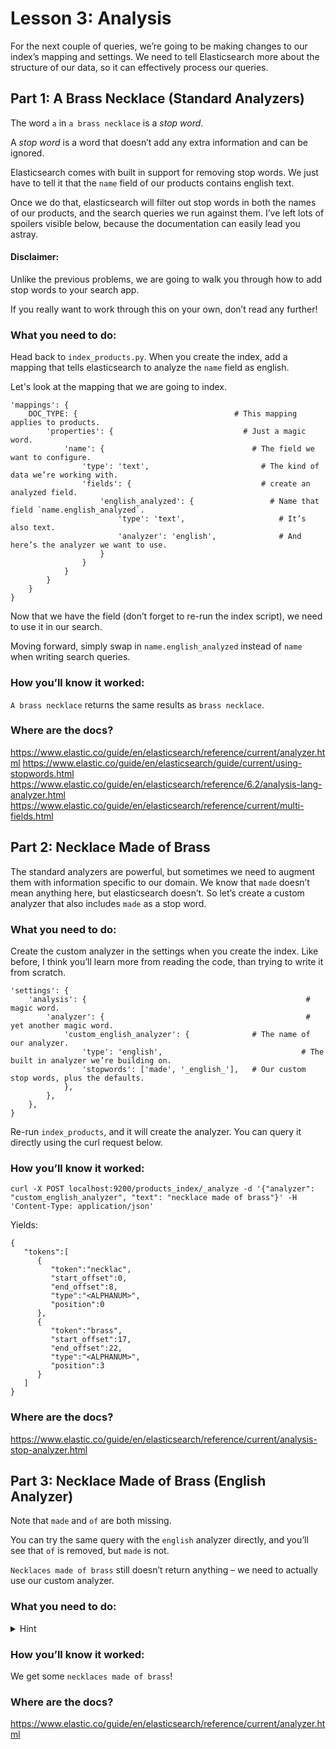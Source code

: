 # Lesson 3: Analysis

For the next couple of queries, we’re going to be making changes to our index’s mapping and settings. We need to tell Elasticsearch more about the structure of our data, so it can effectively process our queries.

## Part 1: A Brass Necklace (Standard Analyzers)

The word `a` in `a brass necklace` is a *stop word*.

A *stop word* is a word that doesn’t add any extra information and can be ignored.

Elasticsearch comes with built in support for removing stop words. We just have to tell it that the `name` field of our products contains english text.

Once we do that, elasticsearch will filter out stop words in both the names of our products, and the search queries we run against them. I’ve left lots of spoilers visible below, because the documentation can easily lead you astray.

#### Disclaimer:
Unlike the previous problems, we are going to walk you through how to add stop words to your search app.

If you really want to work through this on your own, don’t read any further!

### What you need to do:
Head back to `index_products.py`. When you create the index, add a mapping that tells elasticsearch to analyze the `name` field as english.

Let's look at the mapping that we are going to index.
```
'mappings': {
    DOC_TYPE: {                                   # This mapping applies to products.
        'properties': {                             # Just a magic word.
            'name': {                                 # The field we want to configure.
                'type': 'text',                         # The kind of data we’re working with.
                'fields': {                             # create an analyzed field.
                    'english_analyzed': {                 # Name that field `name.english_analyzed`.
                        'type': 'text',                     # It’s also text.
                        'analyzer': 'english',              # And here’s the analyzer we want to use.
                    }
                }
            }
        }
    }
}
```
Now that we have the field (don’t forget to re-run the index script), we need to use it in our search.

Moving forward, simply swap in `name.english_analyzed` instead of `name` when writing search queries.

### How you’ll know it worked:
`A brass necklace` returns the same results as `brass necklace`.

### Where are the docs?
https://www.elastic.co/guide/en/elasticsearch/reference/current/analyzer.html
https://www.elastic.co/guide/en/elasticsearch/guide/current/using-stopwords.html
https://www.elastic.co/guide/en/elasticsearch/reference/6.2/analysis-lang-analyzer.html
https://www.elastic.co/guide/en/elasticsearch/reference/current/multi-fields.html

## Part 2: Necklace Made of Brass
The standard analyzers are powerful, but sometimes we need to augment them with information specific to our domain. We know that `made` doesn’t mean anything here, but elasticsearch doesn’t. So let’s create a custom analyzer that also includes `made` as a stop word.

### What you need to do:
Create the custom analyzer in the settings when you create the index. Like before, I think you’ll learn more from reading the code, than trying to write it from scratch.
```
'settings': {
    'analysis': {                                                 # magic word.
        'analyzer': {                                             # yet another magic word.
            'custom_english_analyzer': {              # The name of our analyzer.
                'type': 'english',                               # The built in analyzer we’re building on.
                'stopwords': ['made', '_english_'],   # Our custom stop words, plus the defaults.
            },
        },
    },
}
```

Re-run `index_products`, and it will create the analyzer. You can query it directly using the curl request below.

### How you’ll know it worked:
```
curl -X POST localhost:9200/products_index/_analyze -d '{"analyzer": "custom_english_analyzer", "text": "necklace made of brass"}' -H 'Content-Type: application/json'
```

Yields:
```
{
   "tokens":[
      {
         "token":"necklac",
         "start_offset":0,
         "end_offset":8,
         "type":"<ALPHANUM>",
         "position":0
      },
      {
         "token":"brass",
         "start_offset":17,
         "end_offset":22,
         "type":"<ALPHANUM>",
         "position":3
      }
   ]
}
```

### Where are the docs?
https://www.elastic.co/guide/en/elasticsearch/reference/current/analysis-stop-analyzer.html


## Part 3: Necklace Made of Brass (English Analyzer)
Note that `made` and `of` are both missing.

You can try the same query with the `english` analyzer directly, and you’ll see that `of` is removed, but `made` is not.

`Necklaces made of brass` still doesn’t return anything – we need to actually use our custom analyzer.

### What you need to do:
<details>
<summary>Hint</summary>
Swap out the english analyzer in the mapping, for the `custom_english_analyzer`.

As usual, don’t forget to re-run `index_products` after changing it.
</details>

### How you’ll know it worked:
We get some `necklaces made of brass`!

### Where are the docs?
https://www.elastic.co/guide/en/elasticsearch/reference/current/analyzer.html
